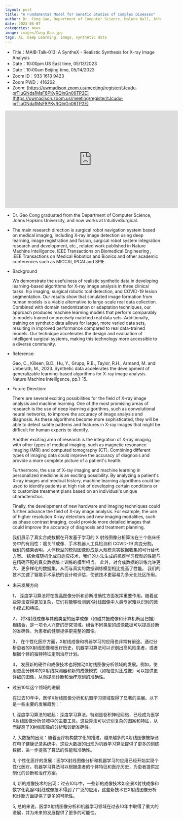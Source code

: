 ```yaml
---
layout: post
title: "A Fundamental Model for Genetic Studies of Complex Diseases"
author: Dr. Cong Gao, Department of Computer Science, Malone Hall, Johns Hopkins University
date: 2023-05-07
categories: news
image: images/Cong_Gao.jpg
tags: AI, Deep Learning, image, synthetic data
---
```


- Title：MAIB-Talk-013: A SyntheX - Realistic Synthesis for X-ray Image Analysis
- Date：10:00pm US East time, 05/13/2023
- Date：10:00am Beijing time, 05/14/2023
- Zoom  ID：933 1613 9423
- Zoom PWD：416262
- Zoom: [https://uwmadison.zoom.us/meeting/register/tJcudu-prTIuGNda1MsF8PKyRQlnGn06TP2E](https://uwmadison.zoom.us/meeting/register/tJcudu-prTIuGNda1MsF8PKyRQlnGn06TP2E)

<p align="center">
<iframe width="560" height="315" src="https://www.youtube.com/embed/hKpz3rairr0" title="YouTube video player" frameborder="0" allow="accelerometer; autoplay; clipboard-write; encrypted-media; gyroscope; picture-in-picture" allowfullscreen></iframe>
</p>

* Dr. Gao Cong graduated from the Department of Computer Science, Johns Hopkins University, and now works at IntuitiveSurgical. 

* The main research direction is surgical robot navigation system based on medical imaging, including X-ray image detection using deep learning, image registration and fusion, surgical robot system integration research and development, etc., related work published in Nature Machine Intelligence, IEEE Transactions on Biomedical Engineering , IEEE Transactions on Medical Robotics and Bionics and other academic conferences such as MICCAI, IPCAI and SPIE.

* Background

	We demonstrate the usefulness of realistic synthetic data in developing learning-based algorithms for X-ray image analysis in three clinical tasks: hip imaging, surgical robotic tool detection, and COVID-19 lesion segmentation. Our results show that simulated image formation from human models is a viable alternative to large-scale real data collection. Combined with domain randomization or adaptation techniques, our approach produces machine learning models that perform comparably to models trained on precisely matched real data sets. Additionally, training on synthetic data allows for larger, more varied data sets, resulting in improved performance compared to real data-trained models. Our technique accelerates the design and evaluation of intelligent surgical systems, making this technology more accessible to a diverse community.

* Reference:

	Gao, C., Killeen, B.D., Hu, Y., Grupp, R.B., Taylor, R.H., Armand, M. and Unberath, M., 2023. Synthetic data accelerates the development of generalizable learning-based algorithms for X-ray image analysis. Nature Machine Intelligence, pp.1-15.

* Future Direction:

	There are several exciting possibilities for the field of X-ray image analysis and machine learning. One of the most promising areas of research is the use of deep learning algorithms, such as convolutional neural networks, to improve the accuracy of image analysis and diagnosis. As these algorithms become more sophisticated, they will be able to detect subtle patterns and features in X-ray images that might be difficult for human experts to identify.

	Another exciting area of research is the integration of X-ray imaging with other types of medical imaging, such as magnetic resonance imaging (MRI) and computed tomography (CT). Combining different types of imaging data could improve the accuracy of diagnosis and provide a more complete picture of a patient's health.

	Furthermore, the use of X-ray imaging and machine learning in personalized medicine is an exciting possibility. By analyzing a patient's X-ray images and medical history, machine learning algorithms could be used to identify patients at high risk of developing certain conditions or to customize treatment plans based on an individual's unique characteristics.

	Finally, the development of new hardware and imaging techniques could further advance the field of X-ray image analysis. For example, the use of higher resolution X-ray detectors and new imaging modalities, such as phase contrast imaging, could provide more detailed images that could improve the accuracy of diagnosis and treatment planning.

	
	我们展示了真实合成数据在开发基于学习的 X 射线图像分析算法在三个临床任务中的有用性：髋关节成像、手术机器人工具检测和 COVID-19 病变分割。 我们的结果表明，人体模型的模拟图像形成是大规模真实数据收集的可行替代方案。 结合域随机化或自适应技术，我们的方法生成的机器学习模型的性能与在精确匹配的真实数据集上训练的模型相当。 此外，对合成数据的训练允许更大、更多样化的数据集，从而与真实的数据训练模型相比提高了性能。 我们的技术加速了智能手术系统的设计和评估，使该技术更容易为多元化社区所用。

* 未来发展方向

	1， 深度学习算法将在提高图像分析和诊断准确性方面发挥重要作用。随着这些算法变得更加复杂，它们将能够检测到X射线图像中人类专家难以识别的微小模式和特征。

	2， 将X射线成像与其他类型的医学成像（如磁共振成像和计算机断层扫描）相结合，是一项令人兴奋的研究领域。组合不同类型的成像数据可以提高诊断的准确性，为患者的健康提供更完整的图像。

	3， 在个性化医疗方面，X射线成像和机器学习的应用也非常有前途。通过分析患者的X射线图像和医疗历史，机器学习算法可以识别出高风险患者，或者根据个体的独特特征定制治疗计划。

	4， 发展新的硬件和成像技术也将推动X射线图像分析领域的发展。例如，使用更高分辨率的X射线探测器和新的成像模式（如相位对比成像）可以提供更详细的图像，从而提高诊断和治疗规划的准确性。
	
* 过去10年这个领域的进展

	在过去10年中，医学X射线图像分析和机器学习领域取得了显著的进展。以下是一些主要的发展趋势：`

	1, 深度学习算法的崛起：深度学习算法，特别是卷积神经网络，已经成为医学X射线图像分析领域中的主要工具。这些算法可以识别复杂的图案和特征，从而提高了X射线图像的分析和诊断准确性。

	2, 大数据的出现：随着医疗机构数字化的推进，越来越多的X射线图像被存储在电子健康记录系统中。这些大数据的出现为机器学习算法提供了更多的训练数据，进一步提高了算法的性能和准确性。		

	3, 个性化医疗的发展：医学X射线图像分析和机器学习的应用已经开始实现个性化医疗。机器学习算法可以根据患者的个体特征和医疗历史，为患者提供定制化的诊断和治疗方案。

	4, 新的成像技术的出现：过去10年中，一些新的成像技术如全景X射线成像和数字化乳腺X射线成像技术得到了广泛的应用，这些新技术在X射线图像分析和诊断方面提供了更多的可能性。

	5, 总的来说，医学X射线图像分析和机器学习领域在过去10年中取得了重大的进展，并为未来的发展提供了更多的可能性。